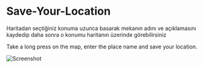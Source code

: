 # Save-Your-Location

Haritadan seçtiğiniz konuma uzunca basarak mekanın adını ve açıklamasını kaydedip daha sonra o konumu haritanın üzerinde görebilirsiniz

Take a long press on the map, enter the place name and save your location. 

![Screenshot](https://user-images.githubusercontent.com/24847947/54752636-ebfcf000-4bef-11e9-9433-012b21b94948.png)

